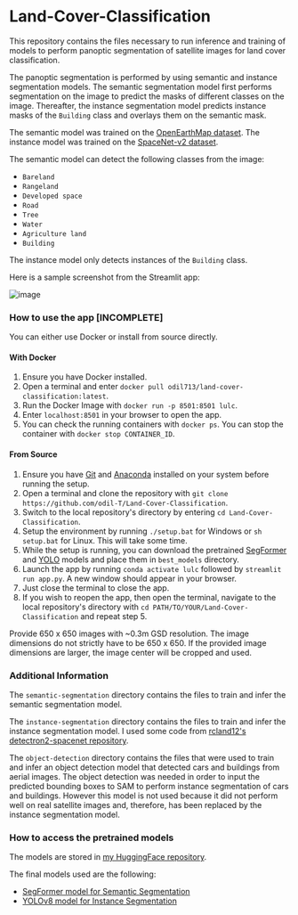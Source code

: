 # Land-Cover-Classification

This repository contains the files necessary to run inference and training of models to perform panoptic segmentation of satellite images for land cover classification.

The panoptic segmentation is performed by using semantic and instance segmentation models. The semantic segmentation model first performs segmentation on the image to predict the masks of different classes on the image. Thereafter, the instance segmentation model predicts instance masks of the `Building` class and overlays them on the semantic mask.

The semantic model was trained on the [OpenEarthMap dataset](https://open-earth-map.org/). The instance model was trained on the [SpaceNet-v2 dataset](https://spacenet.ai/spacenet-buildings-dataset-v2/).

The semantic model can detect the following classes from the image:
- `Bareland`
- `Rangeland`
- `Developed space`
- `Road`
- `Tree`
- `Water`
- `Agriculture land`
- `Building`

The instance model only detects instances of the `Building` class.

Here is a sample screenshot from the Streamlit app:

![image](https://github.com/odil-T/Land-Cover-Classification/assets/142138394/f6eb1410-b4a0-4748-ac16-5c45dffdf6e2)


### How to use the app [INCOMPLETE]

You can either use Docker or install from source directly.

#### With Docker
1. Ensure you have Docker installed.
2. Open a terminal and enter `docker pull odil713/land-cover-classification:latest`.
3. Run the Docker Image with `docker run -p 8501:8501 lulc`.
4. Enter `localhost:8501` in your browser to open the app.
5. You can check the running containers with `docker ps`. You can stop the container with `docker stop CONTAINER_ID`.

#### From Source

1. Ensure you have [Git](https://git-scm.com/) and [Anaconda](https://www.anaconda.com/download/success) installed on your system before running the setup.
2. Open a terminal and clone the repository with `git clone https://github.com/odil-T/Land-Cover-Classification`.
3. Switch to the local repository's directory by entering `cd Land-Cover-Classification`.
4. Setup the environment by running `./setup.bat` for Windows or `sh setup.bat` for Linux. This will take some time.
5. While the setup is running, you can download the pretrained [SegFormer](https://huggingface.co/odil111/segformer-fine-tuned-on-openearthmap/blob/main/segformer_sem_seg_2024-06-05--16-54-31/segformer_sem_seg_checkpoint_epoch35.pt) and [YOLO](https://huggingface.co/odil111/yolov8m-seg-fine-tuned-on-spacenetv2/blob/main/yolov8m_inst_seg_2024-06-11--15-57-15/weights/best.pt) models and place them in `best_models` directory.
6. Launch the app by running `conda activate lulc` followed by `streamlit run app.py`. A new window should appear in your browser.
7. Just close the terminal to close the app.
8. If you wish to reopen the app, then open the terminal, navigate to the local repository's directory with `cd PATH/TO/YOUR/Land-Cover-Classification` and repeat step 5.

Provide 650 x 650 images with ~0.3m GSD resolution. The image dimensions do not strictly have to be 650 x 650. If the provided image dimensions are larger, the image center will be cropped and used.


### Additional Information

The `semantic-segmentation` directory contains the files to train and infer the semantic segmentation model.

The `instance-segmentation` directory contains the files to train and infer the instance segmentation model. I used some code from [rcland12's detectron2-spacenet repository](https://github.com/rcland12/detectron2-spacenet).

The `object-detection` directory contains the files that were used to train and infer an object detection model that detected cars and buildings from aerial images. The object detection was needed in order to input the predicted bounding boxes to SAM to perform instance segmentation of cars and buildings. However this model is not used because it did not perform well on real satellite images and, therefore, has been replaced by the instance segmentation model.

### How to access the pretrained models

The models are stored in [my HuggingFace repository](https://huggingface.co/odil111).

The final models used are the following:
- [SegFormer model for Semantic Segmentation](https://huggingface.co/odil111/segformer-fine-tuned-on-openearthmap/blob/main/segformer_sem_seg_2024-06-05--16-54-31/segformer_sem_seg_checkpoint_epoch35.pt)
- [YOLOv8 model for Instance Segmentation](https://huggingface.co/odil111/yolov8m-seg-fine-tuned-on-spacenetv2/blob/main/yolov8m_inst_seg_2024-06-11--15-57-15/weights/best.pt)
